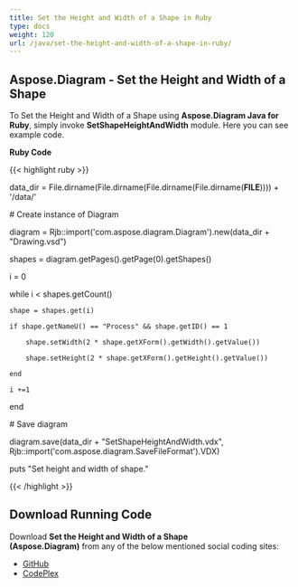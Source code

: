```yaml
---
title: Set the Height and Width of a Shape in Ruby
type: docs
weight: 120
url: /java/set-the-height-and-width-of-a-shape-in-ruby/
---
```


## **Aspose.Diagram - Set the Height and Width of a Shape**
To Set the Height and Width of a Shape using **Aspose.Diagram Java for Ruby**, simply invoke **SetShapeHeightAndWidth** module. Here you can see example code.

**Ruby Code**

{{< highlight ruby >}}

 data_dir = File.dirname(File.dirname(File.dirname(File.dirname(__FILE__)))) + '/data/'

\# Create instance of Diagram

diagram = Rjb::import('com.aspose.diagram.Diagram').new(data_dir + "Drawing.vsd")

shapes = diagram.getPages().getPage(0).getShapes()

i = 0

while i < shapes.getCount()

    shape = shapes.get(i)

    if shape.getNameU() == "Process" && shape.getID() == 1

        shape.setWidth(2 * shape.getXForm().getWidth().getValue())

        shape.setHeight(2 * shape.getXForm().getHeight().getValue())

    end

    i +=1

end

\# Save diagram

diagram.save(data_dir + "SetShapeHeightAndWidth.vdx", Rjb::import('com.aspose.diagram.SaveFileFormat').VDX)

puts "Set height and width of shape."

{{< /highlight >}}
## **Download Running Code**
Download **Set the Height and Width of a Shape (Aspose.Diagram)** from any of the below mentioned social coding sites:

- [GitHub](https://github.com/asposediagram/Aspose.Diagram-for-Java/blob/master/Plugins/Aspose_Diagram_Java_for_Ruby/lib/asposediagramjava/Shapes/setshapeheightandwidth.rb)
- [CodePlex](https://asposediagramjavaruby.codeplex.com/SourceControl/latest#lib/asposediagramjava/Shapes/setshapeheightandwidth.rb)
